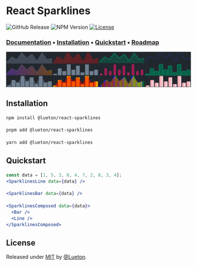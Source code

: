 # React Sparklines

![GitHub Release](https://img.shields.io/github/v/release/Lueton/react-sparklines)
![NPM Version](https://img.shields.io/npm/v/%40lueton%2Freact-sparklines)
[![License](https://img.shields.io/badge/License-MIT-blue)](#license)

### [**Documentation**](https://lueton.github.io/react-sparklines/) • [**Installation**](https://lueton.github.io/react-sparklines/getting-started/installation) • [**Quickstart**](https://lueton.github.io/react-sparklines//getting-started/quick-start) • [**Roadmap**](https://lueton.github.io/react-sparklines/roadmap)

![React Sparklines Header Image](react-sparklines-header.png)

## Installation

```bash [npm]
npm install @lueton/react-sparklines

pnpm add @lueton/react-sparklines

yarn add @lueton/react-sparklines
```

## Quickstart

```jsx
const data = [1, 5, 3, 8, 4, 7, 2, 8, 3, 4];
<SparklinesLine data={data} />

<SparklinesBar data={data} />

<SparklinesComposed data={data}>
  <Bar />
  <Line />
</SparklinesComposed>
```

## License

Released under [MIT](/LICENSE) by [@Lueton](https://github.com/Lueton).